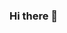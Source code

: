 ### Hi there 👋

<!--
**silverbullet1/silverbullet1** is a ✨ _special_ ✨ repository because its `README.md` (this file) appears on your GitHub profile.
![background](https://i.imgur.com/s2PMwnu.jpg)
Here are some ideas to get you started:

- 🔭 I’m currently working on ...
- 🌱 I’m currently learning ...
- 👯 I’m looking to collaborate on ...
- 🤔 I’m looking for help with ...
- 💬 Ask me about ...
- 📫 How to reach me: ...
- 😄 Pronouns: ...
- ⚡ Fun fact: ...
-->

